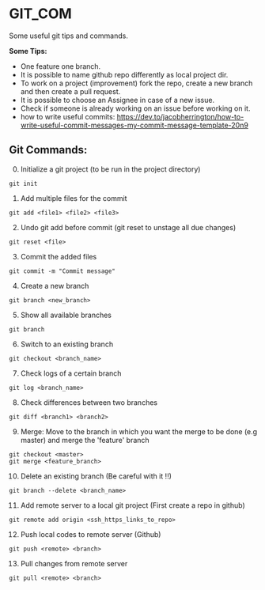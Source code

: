 # GIT_COM
Some useful git tips and commands.

**Some Tips:**
- One feature one branch.
- It is possible to name github repo differently as local project dir.
- To work on a project (improvement) fork the repo, create a new branch and then create a pull request.
- It is possible to choose an Assignee in case of a new issue.
- Check if someone is already working on an issue before working on it.
- how to write useful commits: https://dev.to/jacobherrington/how-to-write-useful-commit-messages-my-commit-message-template-20n9

## Git Commands:
0. Initialize a git project (to be run in the project directory)
```
git init
```
1. Add multiple files for the commit
```
git add <file1> <file2> <file3>
```
2. Undo git add before commit (git reset to unstage all due changes)
```
git reset <file>
```
3. Commit the added files 
```
git commit -m "Commit message"
```
4. Create a new branch 
```
git branch <new_branch>
```
5. Show all available branches 
```
git branch
```
6. Switch to an existing branch
```
git checkout <branch_name>
```
7. Check logs of a certain branch
```
git log <branch_name>
```
8. Check differences between two branches
```
git diff <branch1> <branch2>
```
9. Merge: Move to the branch in which you want the merge to be done (e.g master) and merge the 'feature' branch
```
git checkout <master>
git merge <feature_branch>
```
10. Delete an existing branch (Be careful with it !!)
```
git branch --delete <branch_name>
```
11. Add remote server to a local git project (First create a repo in github)
```
git remote add origin <ssh_https_links_to_repo> 
```
12. Push local codes to remote server (Github)
```
git push <remote> <branch>
```
13. Pull changes from remote server 
```
git pull <remote> <branch>
```



